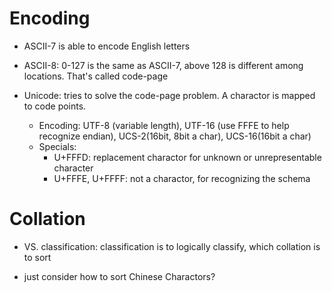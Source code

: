 # Encoding

- ASCII-7 is able to encode English letters

- ASCII-8: 0-127 is the same as ASCII-7, above 128 is different among locations. That's called code-page

- Unicode: tries to solve the code-page problem. A charactor is mapped to code points.
  - Encoding: UTF-8 (variable length), UTF-16 (use FFFE to help recognize endian), UCS-2(16bit, 8bit a char), UCS-16(16bit a char)
  - Specials: 
    - U+FFFD: replacement charactor for unknown or unrepresentable character
    - U+FFFE, U+FFFF: not a charactor, for recognizing the schema


# Collation

- VS. classification: classification is to logically classify, which collation is to sort

- just consider how to sort Chinese Charactors?
